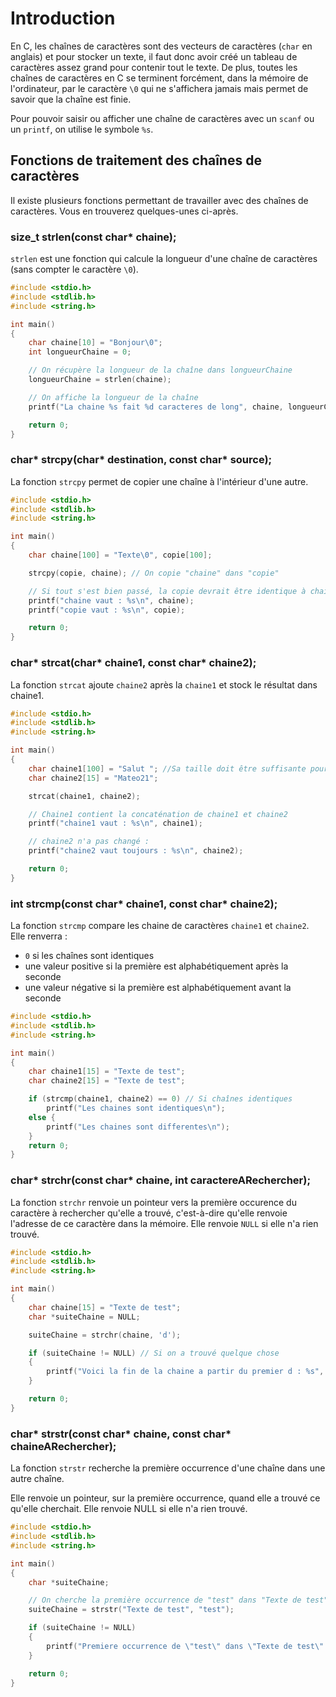 # Introduction

En C, les chaînes de caractères sont des vecteurs de caractères (`char` en anglais) et pour stocker un texte, il faut donc avoir créé un tableau de caractères assez grand pour contenir tout le texte. De plus, toutes les chaînes de caractères en C se terminent forcément, dans la mémoire de l'ordinateur, par le caractère `\0` qui ne s'affichera jamais mais permet de savoir que la chaîne est finie.

Pour pouvoir saisir ou afficher une chaîne de caractères avec un `scanf` ou un `printf`, on utilise le symbole `%s`.

## Fonctions de traitement des chaînes de caractères

Il existe plusieurs fonctions permettant de travailler avec des chaînes de caractères. Vous en trouverez quelques-unes ci-après.

### size_t strlen(const char* chaine);

`strlen` est une fonction qui calcule la longueur d'une chaîne de caractères (sans compter le caractère `\0`).

```C runnable
#include <stdio.h>
#include <stdlib.h>
#include <string.h>

int main()
{
    char chaine[10] = "Bonjour\0";
    int longueurChaine = 0;

    // On récupère la longueur de la chaîne dans longueurChaine
    longueurChaine = strlen(chaine);

    // On affiche la longueur de la chaîne
    printf("La chaine %s fait %d caracteres de long", chaine, longueurChaine);

    return 0;
}
```

### char* strcpy(char* destination, const char* source);

La fonction `strcpy` permet de copier une chaîne à l'intérieur d'une autre.

```C runnable
#include <stdio.h>
#include <stdlib.h>
#include <string.h>

int main()
{   
    char chaine[100] = "Texte\0", copie[100];

    strcpy(copie, chaine); // On copie "chaine" dans "copie"

    // Si tout s'est bien passé, la copie devrait être identique à chaine
    printf("chaine vaut : %s\n", chaine);
    printf("copie vaut : %s\n", copie);

    return 0;
}
```

### char* strcat(char* chaine1, const char* chaine2);

La fonction `strcat` ajoute `chaine2` après la `chaine1` et stock le résultat dans chaine1.

```C runnable
#include <stdio.h>
#include <stdlib.h>
#include <string.h>

int main()
{
    char chaine1[100] = "Salut "; //Sa taille doit être suffisante pour accueillir chaine1 et chaine2
	char chaine2[15] = "Mateo21";

    strcat(chaine1, chaine2);

    // Chaine1 contient la concaténation de chaine1 et chaine2
    printf("chaine1 vaut : %s\n", chaine1);

    // chaine2 n'a pas changé :
    printf("chaine2 vaut toujours : %s\n", chaine2);

    return 0;
}
```

### int strcmp(const char* chaine1, const char* chaine2);

La fonction `strcmp` compare les chaine de caractères `chaine1` et `chaine2`. 
Elle renverra :
- `0` si les chaînes sont identiques 
- une valeur positive si la première est alphabétiquement après la seconde 
- une valeur négative si la première est alphabétiquement avant la seconde 

```C runnable
#include <stdio.h>
#include <stdlib.h>
#include <string.h>

int main()
{
    char chaine1[15] = "Texte de test";
	char chaine2[15] = "Texte de test";

    if (strcmp(chaine1, chaine2) == 0) // Si chaînes identiques
        printf("Les chaines sont identiques\n");
    else {
		printf("Les chaines sont differentes\n");
	}
    return 0;
}
```

### char* strchr(const char* chaine, int caractereARechercher);

La fonction `strchr` renvoie un pointeur vers la première occurence du caractère à rechercher qu'elle a trouvé, c'est-à-dire qu'elle renvoie l'adresse de ce caractère dans la mémoire. Elle renvoie `NULL` si elle n'a rien trouvé.

```C runnable
#include <stdio.h>
#include <stdlib.h>
#include <string.h>

int main()
{
    char chaine[15] = "Texte de test";
	char *suiteChaine = NULL;

    suiteChaine = strchr(chaine, 'd');

    if (suiteChaine != NULL) // Si on a trouvé quelque chose
    {
        printf("Voici la fin de la chaine a partir du premier d : %s", suiteChaine);
    }

    return 0;
}
```


### char* strstr(const char* chaine, const char* chaineARechercher);

La fonction `strstr` recherche la première occurrence d'une chaîne dans une autre chaîne.

Elle renvoie un pointeur, sur la première occurrence, quand elle a trouvé ce qu'elle cherchait. Elle renvoie NULL si elle n'a rien trouvé.

```C runnable
#include <stdio.h>
#include <stdlib.h>
#include <string.h>

int main()
{
    char *suiteChaine;

    // On cherche la première occurrence de "test" dans "Texte de test" :
    suiteChaine = strstr("Texte de test", "test");

    if (suiteChaine != NULL)
    {
        printf("Premiere occurrence de \"test\" dans \"Texte de test\" : %s\n", suiteChaine);
    }

    return 0;
}
```